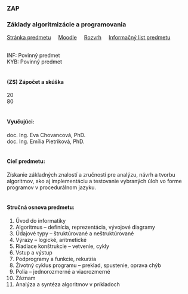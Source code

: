 ### ZAP
### Základy algoritmizácie a programovania

[Stránka predmetu](https://kurzy.kpi.fei.tuke.sk/zap/)&nbsp;&nbsp;&nbsp;&nbsp;
[Moodle](https://moodle.fei.tuke.sk/enrol/index.php?id=4)&nbsp;&nbsp;&nbsp;&nbsp;
[Rozvrh](https://maisportal.tuke.sk/portal/rozvrhy.mais)&nbsp;&nbsp;&nbsp;&nbsp;
[Informačný list predmetu](https://maisportal.tuke.sk/portal/tlacPredmetuOSP.mais?predmetId=48768265&lang=sk)&nbsp;&nbsp;&nbsp;&nbsp;
<br>
<br>

INF: Povinný predmet <br>
KYB: Povinný predmet <br>
<br>

#### (ZS) Zápočet a skúška
<div class="points-bar">
  <div class="points zapocet" style="width: 20%">20</div>
  <div class="points skuska" style="width: 80%">80</div>
</div>
<br>

#### Vyučujúci:
doc. Ing. Eva Chovancová, PhD.  <br>
doc. Ing. Emília Pietriková, PhD.
<br>
<br>

#### Cieľ predmetu:
Získanie základných znalostí a zručností pre analýzu, návrh a tvorbu algoritmov, ako aj implementáciu a testovanie vybraných úloh vo forme programov v procedurálnom jazyku.
<br>
<br>

#### Stručná osnova predmetu:
1. Úvod do informatiky
2. Algoritmus – definícia, reprezentácia, vývojové diagramy
3. Údajové typy – štruktúrované a neštruktúrované
4. Výrazy – logické, aritmetické
5. Riadiace konštrukcie – vetvenie, cykly
6. Vstup a výstup
7. Podprogramy a funkcie, rekurzia
8. Životný cyklus programu – preklad, spustenie, oprava chýb
9. Polia – jednorozmerné a viacrozmerné
10. Záznam
11. Analýza a syntéza algoritmov v príkladoch